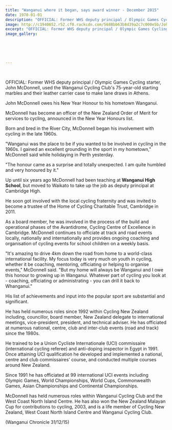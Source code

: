 ```yaml
---
title: "Wanganui where it began, says award winner - December 2015"
date: 1970-01-01
description: "OFFICIAL: Former WHS deputy principal / Olympic Games Cycling starter, John McDonnell, used the Wanganui Cycling Club's 75-year-old starting marbles and their leather carrier case to make lane draws.."
image: http://c1940652.r52.cf0.rackcdn.com/5688bb63b8d39a2c7c000e5b/John-McDonnell-ex-teacher.jpg
excerpt: "OFFICIAL: Former WHS deputy principal / Olympic Games Cycling starter, John McDonnell, used the Wanganui Cycling Club's 75-year-old starting marbles and their leather carrier case to make lane draws in Athens."
image_gallery:
    
    
    
    
    
---
```


<p>&nbsp;</p>
<p>OFFICIAL: Former WHS deputy principal / Olympic Games Cycling starter, John McDonnell, used the Wanganui Cycling Club's 75-year-old starting marbles and their leather carrier case to make lane draws in Athens.</p>
<p>John McDonnell owes his New Year Honour to his hometown Wanganui.</p>
<p>McDonnell has become an officer of the New Zealand Order of Merit for services to cycling, announced in the New Year Honours list.</p>
<p>Born and bred in the River City, McDonnell began his involvement with cycling in the late 1960s.</p>
<p>"Wanganui was the place to be if you wanted to be involved in cycling in the 1960s. I gained an excellent grounding in the sport in my hometown," McDonnell said while holidaying in Perth yesterday.</p>
<p>"The honour came as a surprise and totally unexpected. I am quite humbled and very honoured by it."</p>
<p><span>Up until six years ago McDonnell had been teaching at <strong>Wanganui High School</strong>, but moved to Waikato to take up the job as deputy principal at Cambridge High.</span></p>
<p>He soon got involved with the local cycling fraternity and was invited to become a trustee of the Home of Cycling Charitable Trust, Cambridge in 2011.</p>
<p>As a board member, he was involved in the process of the build and operational phases of the Avantidrome, Cycling Centre of Excellence in Cambridge. McDonnell continues to officiate at track and road events locally, nationally and internationally and provides ongoing coaching and organisation of cycling events for school children on a weekly basis.</p>
<p>"It's amazing to drive 4km down the road from home to a world-class international facility. My focus today is very much on youth in cycling, whether it be coaching, mentoring, officiating or helping to organise events," McDonnell said. "But my home will always be Wanganui and I owe this honour to growing up in Wanganui. Whatever part of cycling you look at - coaching, officiating or administrating - you can drill it back to Whanganui."</p>
<p>His list of achievements and input into the popular sport are substantial and significant.</p>
<p>He has held numerous roles since 1992 within Cycling New Zealand including, councillor, board member, New Zealand delegate to international meetings, vice-president, president, and technical adviser. He has officiated at numerous national, centre, club and inter-club events (road and track) since the 1980s.</p>
<p>He trained to be a Union Cycliste Internationale (UCI) commissaire (international cycling referee) and anti-doping inspector in Egypt in 1991. Once attaining UCI qualification he developed and implemented a national, centre and club commissaires' course, and conducted multiple courses around New Zealand.</p>
<p>Since 1991 he has officiated at 99 international UCI events including Olympic Games, World Championships, World Cups, Commonwealth Games, Asian Championships and Continental Championships.</p>
<p>McDonnell has held numerous roles within Wanganui Cycling Club and the West Coast North Island Centre. He has also won the New Zealand Malayan Cup for contributions to cycling, 2003, and is a life member of Cycling New Zealand, West Coast North Island Centre and Wanganui Cycling Club.</p>
<p>(Wanganui Chronicle 31/12/15)</p>

